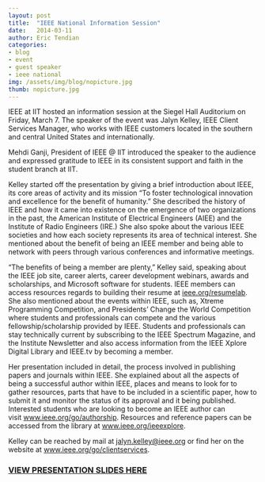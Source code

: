 ```yaml
---
layout: post
title:  "IEEE National Information Session"
date:   2014-03-11
author: Eric Tendian
categories: 
- blog
- event
- guest speaker
- ieee national 
img: /assets/img/blog/nopicture.jpg
thumb: nopicture.jpg
---
```


IEEE at IIT hosted an information session at the Siegel Hall Auditorium on Friday, March 7. The speaker of the event was Jalyn Kelley, IEEE Client Services Manager, who works with IEEE customers located in the southern and central United States and internationally.

Mehdi Ganji, President of IEEE @ IIT introduced the speaker to the audience and expressed gratitude to IEEE in its consistent support and faith in the student branch at IIT.

Kelley started off the presentation by giving a brief introduction about IEEE, its core areas of activity and its mission “To foster technological innovation and excellence for the benefit of humanity.” She described the history of IEEE and how it came into existence on the emergence of two organizations in the past, the American Institute of Electrical Engineers (AIEE) and the Institute of Radio Engineers (IRE.) She also spoke about the various IEEE societies and how each society represents its area of technical interest. She mentioned about the benefit of being an IEEE member and being able to network with peers through various conferences and informative meetings.

“The benefits of being a member are plenty,” Kelley said, speaking about the IEEE job site, career alerts, career development webinars, awards and scholarships, and Microsoft software for students. IEEE members can access resources regards to building their resume at <a href="http://ieee.org/resumelab" target="_blank">ieee.org/resumelab</a>. She also mentioned about the events within IEEE, such as, Xtreme Programming Competition, and Presidents’ Change the World Competition where students and professionals can compete and the various fellowship/scholarship provided by IEEE. Students and professionals can stay technically current by subscribing to the IEEE Spectrum Magazine, and the Institute Newsletter and also access information from the IEEE Xplore Digital Library and IEEE.tv by becoming a member.

Her presentation included in detail, the process involved in publishing papers and journals within IEEE. She explained about all the aspects of being a successful author within IEEE, places and means to look for to gather resources, parts that have to be included in a scientific paper, how to submit it and monitor the status of its approval and it being published. Interested students who are looking to become an IEEE author can visit <a href="http://www.ieee.org/go/authorship" target="_blank">www.ieee.org/go/authorship</a>. Resources and reference papers can be accessed from the library at <a href="http://www.ieee.org/ieeexplore" target="_blank">www.ieee.org/ieeexplore</a>.

Kelley can be reached by mail at <a href="mailto:&#x6a;&#x61;&#x6c;&#x79;&#x6e;&#x2e;&#x6b;&#x65;&#x6c;&#x6c;&#x65;&#x79;&#x40;&#x69;&#x65;&#x65;&#x65;&#x2e;&#x6f;&#x72;&#x67;" target="_blank">&#x6a;&#x61;&#x6c;&#x79;&#x6e;&#x2e;&#x6b;&#x65;&#x6c;&#x6c;&#x65;&#x79;&#x40;&#x69;&#x65;&#x65;&#x65;&#x2e;&#x6f;&#x72;&#x67;</a> or find her on the website at <a href="http://www.ieee.org/go/clientservices" target="_blank">www.ieee.org/go/clientservices</a>.

### [VIEW PRESENTATION SLIDES HERE](https://drive.google.com/file/d/0B1UAlPhcNDLgaFlQQjZWd2JWb2s/edit?usp=sharing)

